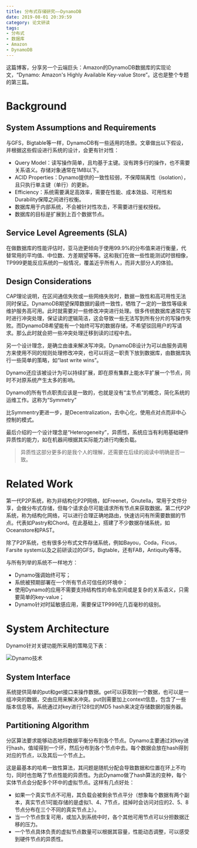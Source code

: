 ```yaml
---
title: 分布式存储研究——DynamoDB
date: 2019-08-01 20:39:59
category: 论文研读
tags:
- 分布式
- 数据库
- Amazon
- DynamoDB
---
```


这篇博客，分享另一个云端巨头：Amazon的DynamoDB数据库的实现论文，“Dynamo: Amazon's Highly Available Key-value Store”。这也是整个专题的第三篇。

<!-- more -->

# Background

## System Assumptions and Requirements

与GFS，Bigtable等一样，DynamoDB有一些适用的场景。文章做出以下假设，并根据这些假设进行系统的设计，会更有针对性：

+ Query Model：读写操作简单，且均基于主键。没有跨多行的操作，也不需要关系语义。存储对象通常在1MB以下。
+ ACID Properties：Dynamo提供的一致性较弱，不保障隔离性（isolation），且只执行单主键（单行）的更新。
+ Efficiency：系统需要满足高效率，需要在性能、成本效益、可用性和Durability保障之间进行权衡。
+ 数据库用于内部系统，不会被针对性攻击，不需要进行鉴权授权。
+ 数据库的目标是扩展到上百个数据节点。

## Service Level Agreements (SLA)

在做数据库的性能评估时，亚马逊更倾向于使用99.9%的分布值来进行衡量，代替常用的平均值、中位数、方差期望等等。这和我们在做一些性能测试时很相像，TP999更能反应系统的一般情况，覆盖近乎所有人，而非大部分人的体验。

## Design Considerations

CAP理论说明，在区间通信失败或一些网络失败时，数据一致性和高可用性无法同时保证。DynamoDB期望保障数据的最终一致性，牺牲了一定的一致性等级来维护服务高可用。此时就需要对一些修改冲突进行处理。很多传统数据库通常在写时进行冲突处理，保证读的逻辑简洁，这会导致一些无法写到所有分片的写操作失败。而DynamoDB希望能有一个始终可写的数据存储，不希望驳回用户的写请求。那么此时就会把一些冲突处理迁移到读的过程中去。

另一个设计理念，是确立由谁来解决写冲突。DynamoDB设计为可以由服务调用方来使用不同的规则处理修改冲突，也可以将这一职责下放到数据库，由数据库执行一些简单的策略，如“last write wins”。

Dynamo还应该被设计为可以持续扩展，即在原有集群上能水平扩展一个节点，同时不对原系统产生太多的影响。

Dynamo的所有节点职责应该是一致的，也就是没有“主节点”的概念，简化系统的运维工作。这称为“Symmetry”

比Symmentry更进一步，是Decentralization，去中心化，使用点对点而非中心控制的模式。

最后介绍的一个设计理念是“Heterogeneity”，异质性，系统应当有利用基础硬件异质性的能力，如在机器间根据其实际能力进行均衡负载。

> 异质性这部分更多的是我个人的理解，还需要在后续的阅读中明确是否一致。

# Related Work

第一代P2P系统，称为非结构化P2P网络，如Freenet，Gnutella，常用于文件分享，会做分布式存储，但每个请求会尽可能请求所有节点来获取数据。第二代P2P系统，称为结构化网络，可以进行合理正确地路由，快速访问有所需要数据的节点。代表如Pastry和Chord。在此基础上，搭建了不少数据存储系统，如Oceanstore和PAST。

除了P2P系统，也有很多分布式文件存储系统，例如Bayou，Coda，Ficus，Farsite system以及之前研读过的GFS，Bigtable，还有FAB，Antiquity等等。

与所有列举的系统不一样地方：

+ Dynamo强调始终可写；
+ 系统被预期部署在一个所有节点可信任的环境中；
+ 使用Dynamo的应用不需要支持结构性的命名空间或是复杂的关系语义，只需要简单的key-value；
+ Dynamo针对时延敏感应用，需要保证TP999在几百毫秒的级别。

# System Architecture

Dynamo针对关键功能所采用的策略见下表：

![Dynamo技术](https://hotlinkqiu-blog.oss-cn-shenzhen.aliyuncs.com/dynamo/dynamo_techniques.PNG)

## System Interface

系统提供简单的put和get接口来操作数据。get可以获取到一个数据，也可以是一组冲突的数据，交由应用来解决冲突。put则需要加上context信息，包含了一些版本信息等。系统通过对key进行128位的MD5 hash来决定存储数据的服务器。

## Partitioning Algorithm

分区算法要求能够动态地将数据平衡分布到各个节点。Dynamo主要通过对key进行hash，值域得到一个环，然后分布到各个节点中去。每个数据会放在hash得到对应的节点，以及其后一个节点上。

这是最基本的哈希一致性算法，其问题是随机分配会导致数据和位置在环上不均匀，同时也忽略了节点性能的异质性。为此Dynamo做了hash算法的变种，每个实体节点会分配多个环中的虚拟节点。这样有几点好处：

+ 如果一个真实节点不可用，其负载会被剩余节点平分（想象每个数据有两个副本，真实节点1可能存储的是虚拟1、4、7节点，挂掉时会访问对应的2、5、8节点分布在三个不同的真实节点上）。
+ 当一个节点恢复可用，或加入到系统中时，各个其他可用节点可以分担数据迁移的压力。
+ 一个节点具体负责的虚拟节点数量可以根据其容量，性能动态调整，可以感受到硬件节点的异质性。